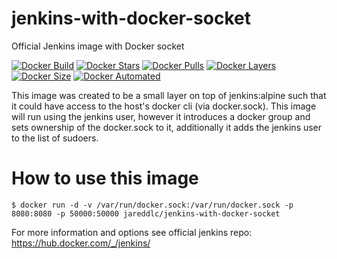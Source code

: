 # jenkins-with-docker-socket
Official Jenkins image with Docker socket

[![Docker Build](https://img.shields.io/docker/build/jareddlc/jenkins-with-docker-socket.svg)](https://hub.docker.com/r/jareddlc/jenkins-with-docker-socket/)
[![Docker Stars](https://img.shields.io/docker/stars/jareddlc/jenkins-with-docker-socket.svg)](https://hub.docker.com/r/jareddlc/jenkins-with-docker-socket/)
[![Docker Pulls](https://img.shields.io/docker/pulls/jareddlc/jenkins-with-docker-socket.svg)](https://hub.docker.com/r/jareddlc/jenkins-with-docker-socket/)
[![Docker Layers](https://img.shields.io/imagelayers/layers/jareddlc/jenkins-with-docker-socket/latest.svg)](https://hub.docker.com/r/jareddlc/jenkins-with-docker-socket/)
[![Docker Size](https://img.shields.io/imagelayers/image-size/jareddlc/jenkins-with-docker-socket/latest.svg)](https://hub.docker.com/r/jareddlc/jenkins-with-docker-socket/)
[![Docker Automated](https://img.shields.io/docker/automated/jareddlc/jenkins-with-docker-socket.svg)](https://hub.docker.com/r/jareddlc/jenkins-with-docker-socket/)

This image was created to be a small layer on top of jenkins:alpine such that it could have access to the host's docker cli (via docker.sock). This image will run using the jenkins user, however it introduces a docker group and sets ownership of the docker.sock to it, additionally it adds the jenkins user to the list of sudoers.

# How to use this image

`$ docker run -d -v /var/run/docker.sock:/var/run/docker.sock -p 8080:8080 -p 50000:50000 jareddlc/jenkins-with-docker-socket`


For more information and options see official jenkins repo: https://hub.docker.com/_/jenkins/
